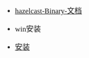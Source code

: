 <span  style="font-family: Simsun,serif; font-size: 17px; ">

- [hazelcast-Binary-文档](https://docs.hazelcast.com/hazelcast/latest/getting-started/get-started-binary)

- win安装
- [安装](../03.%20安装.md)

</span>